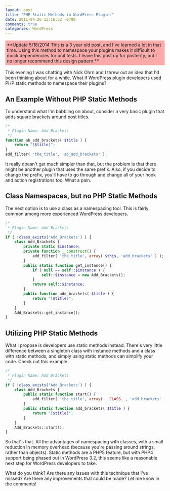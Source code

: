 ```yaml
---
layout: post
title: "PHP Static Methods in WordPress Plugins"
date: 2011-04-26 13:16:52 -0700
comments: true
categories: WordPress
---
```


<p style="background-color: #faa; padding: 5px">
**Update 5/18/2014 This is a 3 year old post, and I've learned a lot in that time. Using this method to namespace your plugins makes it difficult to mock dependencies for unit tests. I leave this post up for posterity, but I no longer recommend this design pattern.**<p>

This evening I was chatting with Nick Ohrn and I threw out an idea that I'd been thinking about for a while. What if WordPress plugin developers used PHP static methods to namespace their plugins?

An Example Without PHP Static Methods
---

To understand what I'm babbling on about, consider a very basic plugin that adds square brackets around post titles.

```php
/*
 * Plugin Name: Add Brackets
 */
function ab_add_brackets( $title ) {
    return "[$title]";
}
add_filter( 'the_title', 'ab_add_brackets' );
```

It really doesn't get much simpler than that, but the problem is that there might be another plugin that uses the same prefix. Also, if you decide to change the prefix, you'll have to go through and change all of your hook and action registrations too. What a pain.

Class Namespaces, but no PHP Static Methods
---

The next option is to use a class as a namespacing tool. This is fairly common among more experienced WordPress developers.

```php
/*
 * Plugin Name: Add Brackets
 */
if ( !class_exists('Add_Brackets') ) {
    class Add_Brackets {
        private static $instance;
        private function __construct() {
            add_filter( 'the_title', array( $this, 'add_brackets' ) );
        }
        public static function get_instance() {
            if ( null == self::$instance ) {
                self::$instance = new Add_Brackets();
            }
            return self::$instance;
        }
        public function add_brackets( $title ) {
            return "[$title]";
        }
    }
    Add_Brackets::get_instance();
}
```

Utilizing PHP Static Methods
---

What I propose is developers use static methods instead. There's very little difference between a singleton class with instance methods and a class with static methods, and simply using static methods can simplify your code. Check out this example.

```php
/*
 * Plugin Name: Add Brackets
 */
if ( !class_exists('Add_Brackets') ) {
    class Add_Brackets {
        public static function start() {
            add_filter( 'the_title', array( __CLASS__, 'add_brackets' ) );
        }
        public static function add_brackets( $title ) {
            return "[$title]";
        }
    }
    Add_Brackets::start();
}
```

So that's that. All the advantages of namespacing with classes, with a small reduction in memory overhead (because you're passing around strings, rather than objects). Static methods are a PHP5 feature, but with PHP4 support being phased out in WordPress 3.2, this seems like a reasonable next step for WordPress developers to take.

What do you think? Are there any issues with this technique that I've missed? Are there any improvements that could be made? Let me know in the comments!